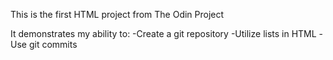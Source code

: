 This is the first HTML project from The Odin Project

It demonstrates my ability to:
-Create a git repository
-Utilize lists in HTML
-Use git commits